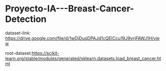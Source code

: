 # Proyecto-IA---Breast-Cancer-Detection

dataset-link: https://drive.google.com/file/d/1wDjDuqDPAJd1cQEICcu19J9vrjFAWJ1H/view

root-dataset:https://scikit-learn.org/stable/modules/generated/sklearn.datasets.load_breast_cancer.html
